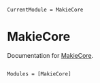 ```@meta
CurrentModule = MakieCore
```

# MakieCore

Documentation for [MakieCore](https://github.com/SimonDanisch/MakieCore.jl).

```@index
```

```@autodocs
Modules = [MakieCore]
```
